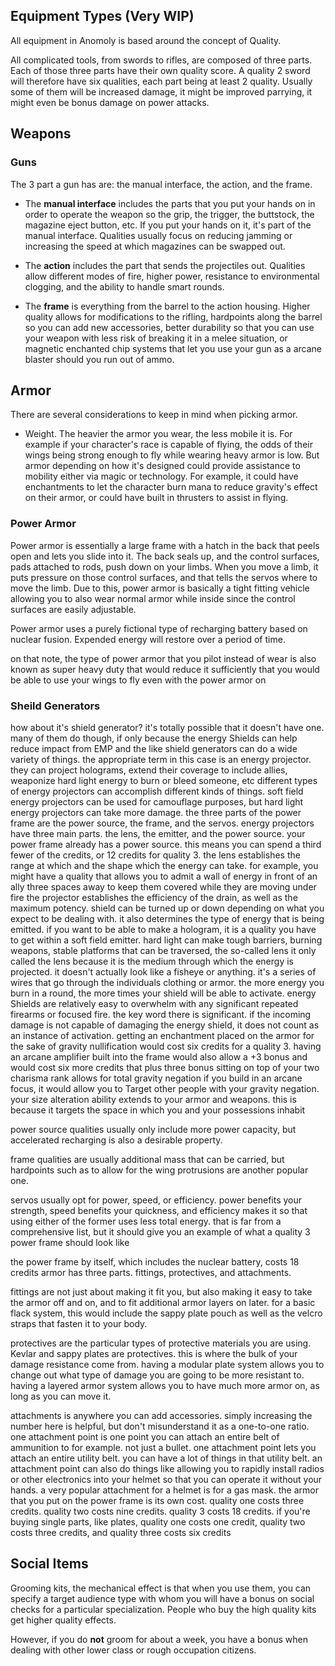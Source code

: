 ## Equipment Types (Very WIP)

All equipment in Anomoly is based around the concept of Quality. 


All complicated tools, from swords to rifles, are composed of three parts. Each of those three parts have their own quality score. A quality 2 sword will therefore have six qualities, each part being at least 2 quality. Usually some of them will be increased damage, it might be improved parrying, it might even be bonus damage on power attacks.



## Weapons

### Guns

The 3 part a gun has are: the manual interface, the action, and the frame. 

* The **manual interface** includes the parts that you put your hands on in order to operate the weapon so the grip, the trigger, the buttstock, the magazine eject button, etc. If you put your hands on it, it's part of the manual interface. Qualities usually focus on reducing jamming or increasing the speed at which magazines can be swapped out.

* The **action** includes the part that sends the projectiles out. Qualities allow different modes of fire, higher power, resistance to environmental clogging, and the ability to handle smart rounds. 

* The **frame** is everything from the barrel to the action housing. Higher quality allows for modifications to the rifling, hardpoints along the barrel so you can add new accessories, better durability so that you can use your weapon with less risk of breaking it in a melee situation, or magnetic enchanted chip systems that let you use your gun as a arcane blaster should you run out of ammo.




## Armor

There are several considerations to keep in mind when picking armor.

* Weight. The heavier the armor you wear, the less mobile it is. For example if your character's race is capable of flying, the odds of their wings being strong enough to fly while wearing heavy armor is low. But armor depending on how it's designed could provide assistance to mobility either via magic or technology. For example, it could have enchantments to let the character burn mana to reduce gravity's effect on their armor, or could have built in thrusters to assist in flying.


### Power Armor

Power armor is essentially a large frame with a hatch in the back that peels open and lets you slide into it. The back seals up, and the control surfaces, pads attached to rods, push down on your limbs. When you move a limb, it puts pressure on those control surfaces, and that tells the servos where to move the limb. Due to this, power armor is basically a tight fitting vehicle allowing you to also wear normal armor while inside since the control surfaces are easily adjustable.

Power armor uses a purely fictional type of recharging battery based on nuclear fusion. Expended energy will restore over a period of time. 






on that note, the type of power armor that you pilot instead of wear is also known as super heavy duty 
that would reduce it sufficiently that you would be able to use your wings to fly even with the power armor on

### Sheild Generators

how about it's shield generator?
it's totally possible that it doesn't have one. many of them do though, if only because the energy Shields can help reduce impact from EMP and the like
shield generators can do a wide variety of things. the appropriate term in this case is an energy projector. they can project holograms, extend their coverage to include allies, weaponize hard light energy to burn or bleed someone, etc
different types of energy projectors can accomplish different kinds of things. soft field energy projectors can be used for camouflage purposes, but hard light energy projectors can take more damage.
the three parts of the power frame are the power source, the frame, and the servos.
energy projectors have three main parts. the lens, the emitter, and the power source. your power frame already has a power source. this means you can spend a third fewer of the credits, or 12 credits for quality 3. 
the lens establishes the range at which and the shape which the energy can take. for example, you might have a quality that allows you to admit a wall of energy in front of an ally three spaces away to keep them covered while they are moving under fire
the projector establishes the efficiency of the drain, as well as the maximum potency. shield can be turned up or down depending on what you expect to be dealing with. it also determines the type of energy that is being emitted. if you want to be able to make a hologram, it is a quality you have to get within a soft field emitter.
hard light can make tough barriers, burning weapons, stable platforms that can be traversed,
the so-called lens it only called the lens because it is the medium through which the energy is projected.
it doesn't actually look like a fisheye or anything. it's a series of wires that go through the individuals clothing or armor.
the more energy you burn in a round, the more times your shield will be able to activate. energy Shields are relatively easy to overwhelm with any significant repeated firearms or focused fire.
the key word there is significant. if the incoming damage is not capable of damaging the energy shield, it does not count as an instance of activation.
getting an enchantment placed on the armor for the sake of gravity nullification would cost six credits for a quality 3.
having an arcane amplifier built into the frame would also allow a +3 bonus and would cost six more credits 
that plus three bonus sitting on top of your two charisma rank allows for total gravity negation
if you build in an arcane focus, it would allow you to Target other people with your gravity negation.
your size alteration ability extends to your armor and weapons. this is because it targets the space in which you and your possessions inhabit



power source qualities usually only include more power capacity, but accelerated recharging is also a desirable property. 

frame qualities are usually additional mass that can be carried, but hardpoints such as to allow for the wing protrusions are another popular one. 

servos usually opt for power, speed, or efficiency. power benefits your strength, speed benefits your quickness, and efficiency makes it so that using either of the former uses less total energy.
that is far from a comprehensive list, but it should give you an example of what a quality 3 power frame should look like

the power frame by itself, which includes the nuclear battery, costs 18 credits
armor has three parts. fittings, protectives, and attachments. 

fittings are not just about making it fit you, but also making it easy to take the armor off and on, and to fit additional armor layers on later. for a basic flack system, this would include the sappy plate pouch as well as the velcro straps that fasten it to your body. 

protectives are the particular types of protective materials you are using. Kevlar and sappy plates are protectives. this is where the bulk of your damage resistance come from. having a modular plate system allows you to change out what type of damage you are going to be more resistant to. having a layered armor system allows you to have much more armor on, as long as you can move it.

attachments is anywhere you can add accessories. simply increasing the number here is helpful, but don't misunderstand it as a one-to-one ratio. one attachment point is one point you can attach an entire belt of ammunition to for example. not just a bullet. one attachment point lets you attach an entire utility belt. you can have a lot of things in that utility belt. an attachment point can also do things like allowing you to rapidly install radios or other electronics into your helmet so that you can operate it without your hands. a very popular attachment for a helmet is for a gas mask.
the armor that you put on the power frame is its own cost.
quality one costs three credits. quality two costs nine credits. quality 3 costs 18 credits. 
if you're buying single parts, like plates, quality one costs one credit, quality two costs three credits, and quality three costs six credits


## Social Items

Grooming kits, the mechanical effect is that when you use them, you can specify a target audience type with whom you will have a bonus on social checks for a particular specialization. People who buy the high quality kits get higher quality effects.

However, if you do **not** groom for about a week, you have a bonus when dealing with other lower class or rough occupation citizens. 
